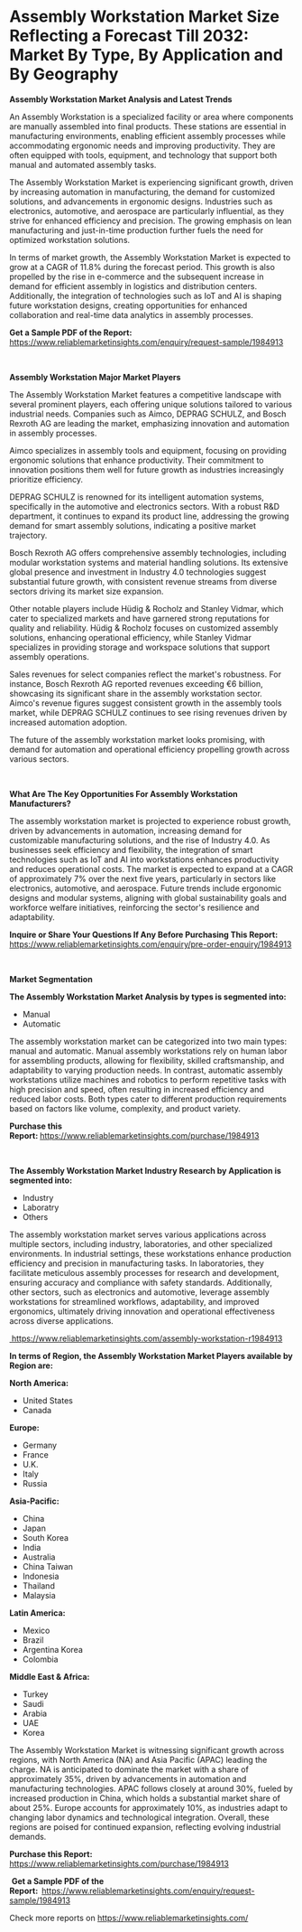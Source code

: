 <p><h1>Assembly Workstation Market Size Reflecting a Forecast Till 2032: Market By Type, By Application and By Geography</h1></p><p><strong>Assembly Workstation Market Analysis and Latest Trends</strong></p>
<p><p>An Assembly Workstation is a specialized facility or area where components are manually assembled into final products. These stations are essential in manufacturing environments, enabling efficient assembly processes while accommodating ergonomic needs and improving productivity. They are often equipped with tools, equipment, and technology that support both manual and automated assembly tasks.</p><p>The Assembly Workstation Market is experiencing significant growth, driven by increasing automation in manufacturing, the demand for customized solutions, and advancements in ergonomic designs. Industries such as electronics, automotive, and aerospace are particularly influential, as they strive for enhanced efficiency and precision. The growing emphasis on lean manufacturing and just-in-time production further fuels the need for optimized workstation solutions.</p><p>In terms of market growth, the Assembly Workstation Market is expected to grow at a CAGR of 11.8% during the forecast period. This growth is also propelled by the rise in e-commerce and the subsequent increase in demand for efficient assembly in logistics and distribution centers. Additionally, the integration of technologies such as IoT and AI is shaping future workstation designs, creating opportunities for enhanced collaboration and real-time data analytics in assembly processes.</p></p>
<p><strong>Get a Sample PDF of the Report:&nbsp;</strong> <a href="https://www.reliablemarketinsights.com/enquiry/request-sample/1984913?utm_campaign=2116&utm_medium=2&utm_source=Github&utm_content=ia&utm_term=19022025&utm_id=assembly-workstation">https://www.reliablemarketinsights.com/enquiry/request-sample/1984913</a></p>
<p>&nbsp;</p>
<p><strong>Assembly Workstation Major Market Players</strong></p>
<p><p>The Assembly Workstation Market features a competitive landscape with several prominent players, each offering unique solutions tailored to various industrial needs. Companies such as Aimco, DEPRAG SCHULZ, and Bosch Rexroth AG are leading the market, emphasizing innovation and automation in assembly processes.</p><p>Aimco specializes in assembly tools and equipment, focusing on providing ergonomic solutions that enhance productivity. Their commitment to innovation positions them well for future growth as industries increasingly prioritize efficiency.</p><p>DEPRAG SCHULZ is renowned for its intelligent automation systems, specifically in the automotive and electronics sectors. With a robust R&D department, it continues to expand its product line, addressing the growing demand for smart assembly solutions, indicating a positive market trajectory.</p><p>Bosch Rexroth AG offers comprehensive assembly technologies, including modular workstation systems and material handling solutions. Its extensive global presence and investment in Industry 4.0 technologies suggest substantial future growth, with consistent revenue streams from diverse sectors driving its market size expansion.</p><p>Other notable players include Hüdig & Rocholz and Stanley Vidmar, which cater to specialized markets and have garnered strong reputations for quality and reliability. Hüdig & Rocholz focuses on customized assembly solutions, enhancing operational efficiency, while Stanley Vidmar specializes in providing storage and workspace solutions that support assembly operations.</p><p>Sales revenues for select companies reflect the market's robustness. For instance, Bosch Rexroth AG reported revenues exceeding €6 billion, showcasing its significant share in the assembly workstation sector. Aimco's revenue figures suggest consistent growth in the assembly tools market, while DEPRAG SCHULZ continues to see rising revenues driven by increased automation adoption.</p><p>The future of the assembly workstation market looks promising, with demand for automation and operational efficiency propelling growth across various sectors.</p></p>
<p>&nbsp;</p>
<p><strong>What Are The Key Opportunities For Assembly Workstation Manufacturers?</strong></p>
<p><p>The assembly workstation market is projected to experience robust growth, driven by advancements in automation, increasing demand for customizable manufacturing solutions, and the rise of Industry 4.0. As businesses seek efficiency and flexibility, the integration of smart technologies such as IoT and AI into workstations enhances productivity and reduces operational costs. The market is expected to expand at a CAGR of approximately 7% over the next five years, particularly in sectors like electronics, automotive, and aerospace. Future trends include ergonomic designs and modular systems, aligning with global sustainability goals and workforce welfare initiatives, reinforcing the sector's resilience and adaptability.</p></p>
<p><strong>Inquire or Share Your Questions If Any Before Purchasing This Report:</strong> <a href="https://www.reliablemarketinsights.com/enquiry/pre-order-enquiry/1984913?utm_campaign=2116&utm_medium=2&utm_source=Github&utm_content=ia&utm_term=19022025&utm_id=assembly-workstation">https://www.reliablemarketinsights.com/enquiry/pre-order-enquiry/1984913</a></p>
<p>&nbsp;</p>
<p><strong>Market Segmentation</strong></p>
<p><strong>The Assembly Workstation Market Analysis by types is segmented into:</strong></p>
<p><ul><li>Manual</li><li>Automatic</li></ul></p>
<p><p>The assembly workstation market can be categorized into two main types: manual and automatic. Manual assembly workstations rely on human labor for assembling products, allowing for flexibility, skilled craftsmanship, and adaptability to varying production needs. In contrast, automatic assembly workstations utilize machines and robotics to perform repetitive tasks with high precision and speed, often resulting in increased efficiency and reduced labor costs. Both types cater to different production requirements based on factors like volume, complexity, and product variety.</p></p>
<p><strong>Purchase this Report:&nbsp;</strong><a href="https://www.reliablemarketinsights.com/purchase/1984913?utm_campaign=2116&utm_medium=2&utm_source=Github&utm_content=ia&utm_term=19022025&utm_id=assembly-workstation">https://www.reliablemarketinsights.com/purchase/1984913</a></p>
<p>&nbsp;</p>
<p><strong>The Assembly Workstation Market Industry Research by Application is segmented into:</strong></p>
<p><ul><li>Industry</li><li>Laboratry</li><li>Others</li></ul></p>
<p><p>The assembly workstation market serves various applications across multiple sectors, including industry, laboratories, and other specialized environments. In industrial settings, these workstations enhance production efficiency and precision in manufacturing tasks. In laboratories, they facilitate meticulous assembly processes for research and development, ensuring accuracy and compliance with safety standards. Additionally, other sectors, such as electronics and automotive, leverage assembly workstations for streamlined workflows, adaptability, and improved ergonomics, ultimately driving innovation and operational effectiveness across diverse applications.</p></p>
<p><a href="https://www.reliablemarketinsights.com/assembly-workstation-r1984913?utm_campaign=2116&utm_medium=2&utm_source=Github&utm_content=ia&utm_term=19022025&utm_id=assembly-workstation">&nbsp;https://www.reliablemarketinsights.com/assembly-workstation-r1984913</a></p>
<p><strong>In terms of Region, the Assembly Workstation Market Players available by Region are:</strong></p>
<p>
    <p> <strong> North America: </strong>
        <ul>
            <li>United States</li>
            <li>Canada</li>
        </ul>
        </p> 
    <p> <strong> Europe: </strong>
        <ul>
            <li>Germany</li>
            <li>France</li>
            <li>U.K.</li>
            <li>Italy</li>
            <li>Russia</li>
        </ul>
        </p> 
    <p> <strong> Asia-Pacific: </strong>
        <ul>
            <li>China</li>
            <li>Japan</li>
            <li>South Korea</li>
            <li>India</li>
            <li>Australia</li>
            <li>China Taiwan</li>
            <li>Indonesia</li>
            <li>Thailand</li>
            <li>Malaysia</li>
        </ul>
        </p> 
    <p> <strong> Latin America: </strong>
        <ul>
            <li>Mexico</li>
            <li>Brazil</li>
            <li>Argentina Korea</li>
            <li>Colombia</li>
        </ul>
        </p> 
    <p> <strong> Middle East & Africa: </strong>
        <ul>
            <li>Turkey</li>
            <li>Saudi</li>
            <li>Arabia</li>
            <li>UAE</li>
            <li>Korea</li>
        </ul>
    </p>
    </p>
<p><p>The Assembly Workstation Market is witnessing significant growth across regions, with North America (NA) and Asia Pacific (APAC) leading the charge. NA is anticipated to dominate the market with a share of approximately 35%, driven by advancements in automation and manufacturing technologies. APAC follows closely at around 30%, fueled by increased production in China, which holds a substantial market share of about 25%. Europe accounts for approximately 10%, as industries adapt to changing labor dynamics and technological integration. Overall, these regions are poised for continued expansion, reflecting evolving industrial demands.</p></p>
<p><strong>Purchase this Report: </strong><a href="https://www.reliablemarketinsights.com/purchase/1984913?utm_campaign=2116&utm_medium=2&utm_source=Github&utm_content=ia&utm_term=19022025&utm_id=assembly-workstation">https://www.reliablemarketinsights.com/purchase/1984913</a></p>
<p>&nbsp;<strong>Get a Sample PDF of the Report:&nbsp;&nbsp;</strong><a href="https://www.reliablemarketinsights.com/enquiry/request-sample/1984913?utm_campaign=2116&utm_medium=2&utm_source=Github&utm_content=ia&utm_term=19022025&utm_id=assembly-workstation">https://www.reliablemarketinsights.com/enquiry/request-sample/1984913</a></p>
<p><strong></strong></p>
<p>Check more reports on <a href="https://www.reliablemarketinsights.com/?utm_campaign=2116&utm_medium=2&utm_source=Github&utm_content=ia&utm_term=19022025&utm_id=assembly-workstation">https://www.reliablemarketinsights.com/</a></p>